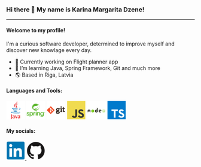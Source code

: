 ### Hi there 👋 My name is Karina Margarita Dzene!
---
#### Welcome to my profile!
I'm a curious software developer, determined to improve myself and discover new knowlage every day.

- 🔭 Currently working on Flight planner app
- 🌱 I’m learning Java, Spring Framework, Git and much more
- 🌎 Based in Riga, Latvia

#### Languages and Tools:

<img src="https://github.com/devicons/devicon/blob/master/icons/java/java-original-wordmark.svg" alt="Java Logo" width="50" height="50"/> <img src="https://github.com/devicons/devicon/blob/master/icons/spring/spring-original-wordmark.svg" alt="Spring Logo" width="50" height="50"/> <img src="https://github.com/devicons/devicon/blob/master/icons/git/git-original-wordmark.svg" alt="Git Logo" width="50" height="50"/> <img src="https://github.com/devicons/devicon/blob/master/icons/javascript/javascript-original.svg" alt="JavaScript Logo" width="50" height="50"/> <img src="https://github.com/devicons/devicon/blob/master/icons/nodejs/nodejs-original-wordmark.svg" alt="Nodejs Logo" width="50" height="50"/> <img src="https://github.com/devicons/devicon/blob/master/icons/typescript/typescript-original.svg" alt="TypeScript Logo" width="50" height="50"/>

#### My socials:

<a href="https://www.linkedin.com/in/karina-margarita-dzene/" rel="nofollow"> <img src="https://github.com/devicons/devicon/blob/master/icons/linkedin/linkedin-original.svg" width="50" height="50"> <a/> <a href="https://github.com/kariinmgdn/kariinmgdn" rel="nofollow"> <img src="https://github.com/devicons/devicon/blob/master/icons/github/github-original.svg" width="50" height="50"> <a/>
